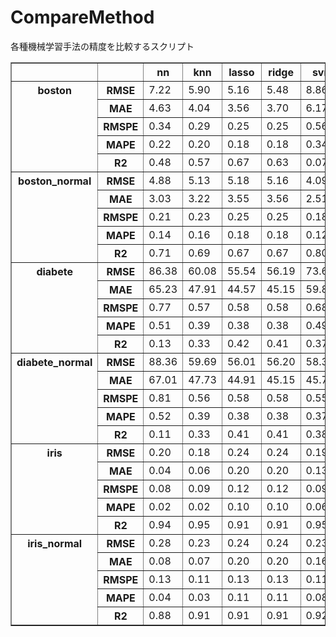 # CompareMethod
各種機械学習手法の精度を比較するスクリプト

<table border="1" class="dataframe">
  <thead>
    <tr style="text-align: justify-all;">
      <th></th>
      <th></th>
      <th>nn</th>
      <th>knn</th>
      <th>lasso</th>
      <th>ridge</th>
      <th>svr</th>
      <th>gpr</th>
      <th>rf</th>
      <th>xgboost</th>
      <th>lightgbm</th>
    </tr>
  </thead>
  <tbody>
    <tr>
      <th rowspan="5" valign="top">boston</th>
      <th>RMSE</th>
      <td>7.22</td>
      <td>5.90</td>
      <td>5.16</td>
      <td>5.48</td>
      <td>8.86</td>
      <td>10.90</td>
      <td>3.82</td>
      <td>4.04</td>
      <td>4.21</td>
    </tr>
    <tr>
      <th>MAE</th>
      <td>4.63</td>
      <td>4.04</td>
      <td>3.56</td>
      <td>3.70</td>
      <td>6.17</td>
      <td>8.08</td>
      <td>2.38</td>
      <td>2.47</td>
      <td>2.57</td>
    </tr>
    <tr>
      <th>RMSPE</th>
      <td>0.34</td>
      <td>0.29</td>
      <td>0.25</td>
      <td>0.25</td>
      <td>0.56</td>
      <td>0.53</td>
      <td>0.18</td>
      <td>0.18</td>
      <td>0.17</td>
    </tr>
    <tr>
      <th>MAPE</th>
      <td>0.22</td>
      <td>0.20</td>
      <td>0.18</td>
      <td>0.18</td>
      <td>0.34</td>
      <td>0.40</td>
      <td>0.12</td>
      <td>0.12</td>
      <td>0.12</td>
    </tr>
    <tr>
      <th>R2</th>
      <td>0.48</td>
      <td>0.57</td>
      <td>0.67</td>
      <td>0.63</td>
      <td>0.07</td>
      <td>0.27</td>
      <td>0.82</td>
      <td>0.80</td>
      <td>0.78</td>
    </tr>
    <tr>
      <th rowspan="5" valign="top">boston_normal</th>
      <th>RMSE</th>
      <td>4.88</td>
      <td>5.13</td>
      <td>5.18</td>
      <td>5.16</td>
      <td>4.09</td>
      <td>3.55</td>
      <td>3.79</td>
      <td>3.82</td>
      <td>4.26</td>
    </tr>
    <tr>
      <th>MAE</th>
      <td>3.03</td>
      <td>3.22</td>
      <td>3.55</td>
      <td>3.56</td>
      <td>2.51</td>
      <td>2.22</td>
      <td>2.37</td>
      <td>2.42</td>
      <td>2.57</td>
    </tr>
    <tr>
      <th>RMSPE</th>
      <td>0.21</td>
      <td>0.23</td>
      <td>0.25</td>
      <td>0.25</td>
      <td>0.18</td>
      <td>0.16</td>
      <td>0.17</td>
      <td>0.18</td>
      <td>0.17</td>
    </tr>
    <tr>
      <th>MAPE</th>
      <td>0.14</td>
      <td>0.16</td>
      <td>0.18</td>
      <td>0.18</td>
      <td>0.12</td>
      <td>0.11</td>
      <td>0.12</td>
      <td>0.12</td>
      <td>0.12</td>
    </tr>
    <tr>
      <th>R2</th>
      <td>0.71</td>
      <td>0.69</td>
      <td>0.67</td>
      <td>0.67</td>
      <td>0.80</td>
      <td>0.85</td>
      <td>0.83</td>
      <td>0.82</td>
      <td>0.78</td>
    </tr>
    <tr>
      <th rowspan="5" valign="top">diabete</th>
      <th>RMSE</th>
      <td>86.38</td>
      <td>60.08</td>
      <td>55.54</td>
      <td>56.19</td>
      <td>73.60</td>
      <td>82.50</td>
      <td>59.72</td>
      <td>58.38</td>
      <td>62.98</td>
    </tr>
    <tr>
      <th>MAE</th>
      <td>65.23</td>
      <td>47.91</td>
      <td>44.57</td>
      <td>45.15</td>
      <td>59.82</td>
      <td>60.92</td>
      <td>47.75</td>
      <td>46.78</td>
      <td>48.52</td>
    </tr>
    <tr>
      <th>RMSPE</th>
      <td>0.77</td>
      <td>0.57</td>
      <td>0.58</td>
      <td>0.58</td>
      <td>0.68</td>
      <td>0.68</td>
      <td>0.60</td>
      <td>0.58</td>
      <td>0.63</td>
    </tr>
    <tr>
      <th>MAPE</th>
      <td>0.51</td>
      <td>0.39</td>
      <td>0.38</td>
      <td>0.38</td>
      <td>0.49</td>
      <td>0.45</td>
      <td>0.40</td>
      <td>0.39</td>
      <td>0.40</td>
    </tr>
    <tr>
      <th>R2</th>
      <td>0.13</td>
      <td>0.33</td>
      <td>0.42</td>
      <td>0.41</td>
      <td>0.37</td>
      <td>0.14</td>
      <td>0.36</td>
      <td>0.37</td>
      <td>0.33</td>
    </tr>
    <tr>
      <th rowspan="5" valign="top">diabete_normal</th>
      <th>RMSE</th>
      <td>88.36</td>
      <td>59.69</td>
      <td>56.01</td>
      <td>56.20</td>
      <td>58.33</td>
      <td>67.00</td>
      <td>59.72</td>
      <td>58.17</td>
      <td>62.89</td>
    </tr>
    <tr>
      <th>MAE</th>
      <td>67.01</td>
      <td>47.73</td>
      <td>44.91</td>
      <td>45.15</td>
      <td>45.75</td>
      <td>51.83</td>
      <td>47.88</td>
      <td>46.41</td>
      <td>49.03</td>
    </tr>
    <tr>
      <th>RMSPE</th>
      <td>0.81</td>
      <td>0.56</td>
      <td>0.58</td>
      <td>0.58</td>
      <td>0.55</td>
      <td>0.63</td>
      <td>0.61</td>
      <td>0.57</td>
      <td>0.62</td>
    </tr>
    <tr>
      <th>MAPE</th>
      <td>0.52</td>
      <td>0.39</td>
      <td>0.38</td>
      <td>0.38</td>
      <td>0.37</td>
      <td>0.42</td>
      <td>0.41</td>
      <td>0.39</td>
      <td>0.41</td>
    </tr>
    <tr>
      <th>R2</th>
      <td>0.11</td>
      <td>0.33</td>
      <td>0.41</td>
      <td>0.41</td>
      <td>0.38</td>
      <td>0.21</td>
      <td>0.36</td>
      <td>0.38</td>
      <td>0.33</td>
    </tr>
    <tr>
      <th rowspan="5" valign="top">iris</th>
      <th>RMSE</th>
      <td>0.20</td>
      <td>0.18</td>
      <td>0.24</td>
      <td>0.24</td>
      <td>0.19</td>
      <td>0.40</td>
      <td>0.17</td>
      <td>0.21</td>
      <td>0.19</td>
    </tr>
    <tr>
      <th>MAE</th>
      <td>0.04</td>
      <td>0.06</td>
      <td>0.20</td>
      <td>0.20</td>
      <td>0.13</td>
      <td>0.21</td>
      <td>0.06</td>
      <td>0.09</td>
      <td>0.09</td>
    </tr>
    <tr>
      <th>RMSPE</th>
      <td>0.08</td>
      <td>0.09</td>
      <td>0.12</td>
      <td>0.12</td>
      <td>0.09</td>
      <td>0.16</td>
      <td>0.07</td>
      <td>0.09</td>
      <td>0.08</td>
    </tr>
    <tr>
      <th>MAPE</th>
      <td>0.02</td>
      <td>0.02</td>
      <td>0.10</td>
      <td>0.10</td>
      <td>0.06</td>
      <td>0.09</td>
      <td>0.02</td>
      <td>0.04</td>
      <td>0.04</td>
    </tr>
    <tr>
      <th>R2</th>
      <td>0.94</td>
      <td>0.95</td>
      <td>0.91</td>
      <td>0.91</td>
      <td>0.95</td>
      <td>0.76</td>
      <td>0.95</td>
      <td>0.93</td>
      <td>0.94</td>
    </tr>
    <tr>
      <th rowspan="5" valign="top">iris_normal</th>
      <th>RMSE</th>
      <td>0.28</td>
      <td>0.23</td>
      <td>0.24</td>
      <td>0.24</td>
      <td>0.23</td>
      <td>0.33</td>
      <td>0.16</td>
      <td>0.18</td>
      <td>0.19</td>
    </tr>
    <tr>
      <th>MAE</th>
      <td>0.08</td>
      <td>0.07</td>
      <td>0.20</td>
      <td>0.20</td>
      <td>0.16</td>
      <td>0.20</td>
      <td>0.05</td>
      <td>0.05</td>
      <td>0.09</td>
    </tr>
    <tr>
      <th>RMSPE</th>
      <td>0.13</td>
      <td>0.11</td>
      <td>0.13</td>
      <td>0.13</td>
      <td>0.11</td>
      <td>0.14</td>
      <td>0.07</td>
      <td>0.09</td>
      <td>0.09</td>
    </tr>
    <tr>
      <th>MAPE</th>
      <td>0.04</td>
      <td>0.03</td>
      <td>0.11</td>
      <td>0.11</td>
      <td>0.08</td>
      <td>0.09</td>
      <td>0.02</td>
      <td>0.02</td>
      <td>0.04</td>
    </tr>
    <tr>
      <th>R2</th>
      <td>0.88</td>
      <td>0.91</td>
      <td>0.91</td>
      <td>0.91</td>
      <td>0.92</td>
      <td>0.83</td>
      <td>0.96</td>
      <td>0.95</td>
      <td>0.94</td>
    </tr>
  </tbody>
</table>
